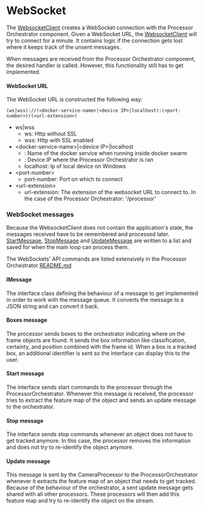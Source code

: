 # WebSocket
The [WebsocketClient](../websocket/websocket_client.py) creates a WebSocket connection with the Processor Orchestrator component.
Given a WebSocket URL, the [WebsocketClient](../websocket/websocket_client.py) will try to connect for a minute.
It contains logic if the connection gets lost where it keeps track of the unsent messages.

When messages are received from the Processor Orchestrator component, the desired handler is called. However, this functionality still has to get implemented.

#### WebSocket URL
The WebSocket URL is constructed the following way:

`(ws|wss)://(<docker-service-name>|<device IP>|localhost):(<port-number>)/(<url-extension>)`

- ws|wss
  * ws: Http without SSL
  * wss: Http with SSL enabled
- \<docker-service-name\>|\<device IP\>|localhost
  * <docker-service-name>: Name of the docker service when running inside docker swarm
  * <device IP>: Device IP where the Processor Orchestrator is ran
  * localhost: Ip of local device on Windows
- \<port-number\>
  * port-number: Port on which to connect
- \<url-extension\>
  * url-extension: The extension of the websocket URL to connect to. In the case of the Processor Orchestrator: '/processor'

### WebSocket messages

Because the WebsocketClient does not contain the application's state, the messages received have to be remembered and processed later.
[StartMessage](start_message.py), [StopMessage](stop_message.py) and [UpdateMessage](update_message.py) are written to a list and saved for when the main loop can process them.

The WebSockets' API commands are listed extensively in the Processor Orchestrator [README.md](../../../ProcessorOrchestrator/README.md)


#### IMessage
    
The interface class defining the behaviour of a message to get implemented in order to work with the message queue.
It converts the message to a JSON string and can convert it back.

#### Boxes message

The processor sends boxes to the orchestrator indicating where on the frame objects are found.
It sends the box information like classification, certainty, and position combined with the frame id.
When a box is a tracked box, an additional identifier is sent so the interface can display this to the user.

#### Start message

The interface sends start commands to the processor through the ProcessorOrchestrator.
Whenever this message is received, the processor tries to extract the feature map of the object and sends an update message to the orchestrator.

#### Stop message

The interface sends stop commands whenever an object does not have to get tracked anymore.
In this case, the processor removes the information and does not try to re-identify the object anymore.

#### Update message

This message is sent by the CameraProcessor to the ProcessorOrchestrator whenever it extracts the feature map of an object that needs to get tracked.
Because of the behaviour of the orchestrator, a sent update message gets shared with all other processors.
These processors will then add this feature map and try to re-identify the object on the stream.